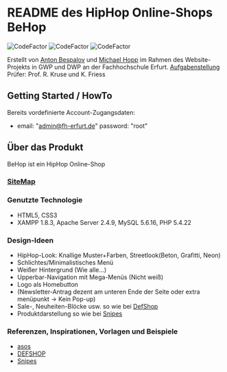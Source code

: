 # README des HipHop Online-Shops BeHop 
![CodeFactor](https://img.shields.io/badge/PHP-5.4.22-purple)
![CodeFactor](https://img.shields.io/badge/xampp-1.8.3-orange)
![CodeFactor](https://img.shields.io/badge/MySQL-5.6.16-blue)


Erstellt von [Anton Bespalov](https://github.com/kanton1998) und [Michael Hopp](https://github.com/Maffotter) im Rahmen des Website-Projekts in GWP und DWP an der Fachhochschule Erfurt.
[Aufgabenstellung](WEB-WS1920-Projektaufgabe-1.pdf)
Prüfer: Prof. R. Kruse und K. Friess

## Getting Started / HowTo
Bereits vordefinierte Account-Zugangsdaten: 
- email: "admin@fh-erfurt.de" password: "root"


## Über das Produkt
BeHop ist ein HipHop Online-Shop
### [SiteMap](https://www.lucidchart.com/invitations/accept/48120419-dd6e-4d54-b51b-972ed3d3a95a)


### Genutzte Technologie
- HTML5, CSS3
- XAMPP 1.8.3, Apache Server 2.4.9, MySQL 5.6.16, PHP 5.4.22

### Design-Ideen
- HipHop-Look: Knallige Muster+Farben, Streetlook(Beton, Grafitti, Neon)
- Schlichtes/Minimalistisches Menü
- Weißer Hintergrund (Wie alle...)
- Upperbar-Navigation mit Mega-Menüs (Nicht weiß)
- Logo als Homebutton
- (Newsletter-Antrag dezent am unteren Ende der Seite oder extra menüpunkt -> Kein Pop-up)
- Sale-, Neuheiten-Blöcke usw. so wie bei [DefShop](https://www.def-shop.com/)
- Produktdarstellung so wie bei [Snipes](https://www.snipes.com/adword=google/brand/de&gclid=EAIaIQobChMI9cymmcD75QIVR5SyCh2v2AjHEAAYASAAEgJmn_D_BwE)

### Referenzen, Inspirationen, Vorlagen und Beispiele
- [asos](https://www.asos.de/?crd=true)
- [DEFSHOP](https://www.def-shop.com/)
- [Snipes](https://www.snipes.com/?adword=google/brand/de&gclid=EAIaIQobChMI9cymmcD75QIVR5SyCh2v2AjHEAAYASAAEgJmn_D_BwE)
